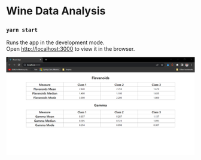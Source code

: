 # Wine Data Analysis


### `yarn start`

Runs the app in the development mode.\
Open [http://localhost:3000](http://localhost:3000) to view it in the browser.

![Wine Visualizer](public\wine-analysis.png)

